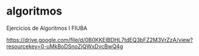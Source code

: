 # algoritmos
Ejercicios de Algoritmos I FIUBA

https://drive.google.com/file/d/0B0KKEIBDHL7tdEQ3bFZ2M3VrZzA/view?resourcekey=0-uMkBoDSnoZjQWxDvcBwQ4g
